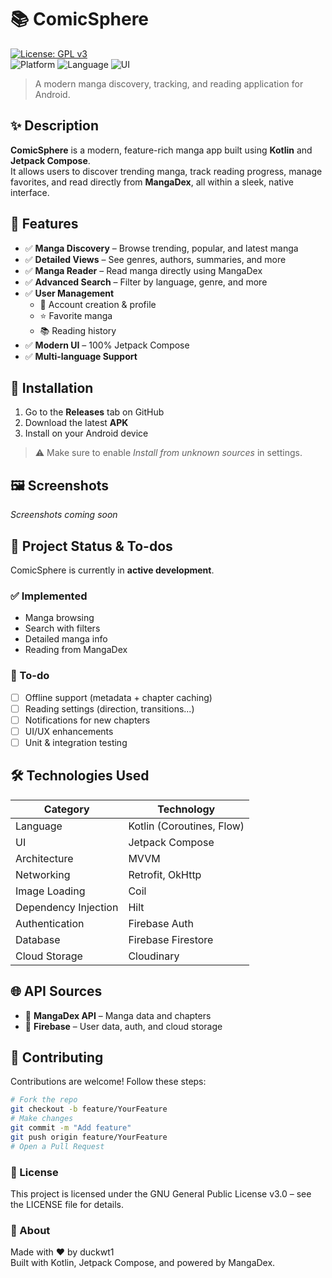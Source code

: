 # 📚 ComicSphere

[![License: GPL v3](https://img.shields.io/badge/License-GPLv3-blue.svg)](https://www.gnu.org/licenses/gpl-3.0)  
![Platform](https://img.shields.io/badge/Platform-Android-green)
![Language](https://img.shields.io/badge/Language-Kotlin-orange)
![UI](https://img.shields.io/badge/UI-Jetpack%20Compose-purple)

> A modern manga discovery, tracking, and reading application for Android.

## ✨ Description

**ComicSphere** is a modern, feature-rich manga app built using **Kotlin** and **Jetpack Compose**.  
It allows users to discover trending manga, track reading progress, manage favorites, and read directly from **MangaDex**, all within a sleek, native interface.

## 🎯 Features

- ✅ **Manga Discovery** – Browse trending, popular, and latest manga  
- ✅ **Detailed Views** – See genres, authors, summaries, and more  
- ✅ **Manga Reader** – Read manga directly using MangaDex  
- ✅ **Advanced Search** – Filter by language, genre, and more  
- ✅ **User Management**  
  - 🔄 Account creation & profile  
  - ⭐ Favorite manga  
  - 📚 Reading history  
- ✅ **Modern UI** – 100% Jetpack Compose  
- ✅ **Multi-language Support**

## 📱 Installation

1. Go to the **Releases** tab on GitHub  
2. Download the latest **APK**  
3. Install on your Android device  
> ⚠️ Make sure to enable *Install from unknown sources* in settings.

## 🖼️ Screenshots

_Screenshots coming soon_

## 📝 Project Status & To-dos

ComicSphere is currently in **active development**.

### ✅ Implemented

- Manga browsing
- Search with filters
- Detailed manga info
- Reading from MangaDex

### 🔧 To-do

- [ ] Offline support (metadata + chapter caching)  
- [ ] Reading settings (direction, transitions...)  
- [ ] Notifications for new chapters  
- [ ] UI/UX enhancements  
- [ ] Unit & integration testing

## 🛠️ Technologies Used

| Category             | Technology                            |
|----------------------|----------------------------------------|
| Language             | Kotlin (Coroutines, Flow)             |
| UI                   | Jetpack Compose                       |
| Architecture         | MVVM                                  |
| Networking           | Retrofit, OkHttp                      |
| Image Loading        | Coil                                  |
| Dependency Injection | Hilt                                  |
| Authentication       | Firebase Auth                         |
| Database             | Firebase Firestore                    |
| Cloud Storage        | Cloudinary                            |

## 🌐 API Sources

- 📖 **MangaDex API** – Manga data and chapters  
- 🔐 **Firebase** – User data, auth, and cloud storage

## 🤝 Contributing

Contributions are welcome! Follow these steps:

```bash
# Fork the repo
git checkout -b feature/YourFeature
# Make changes
git commit -m "Add feature"
git push origin feature/YourFeature
# Open a Pull Request

```

### 📄 License

This project is licensed under the GNU General Public License v3.0 – see the LICENSE file for details.

### 💖 About

Made with ❤️ by duckwt1  
Built with Kotlin, Jetpack Compose, and powered by MangaDex.
